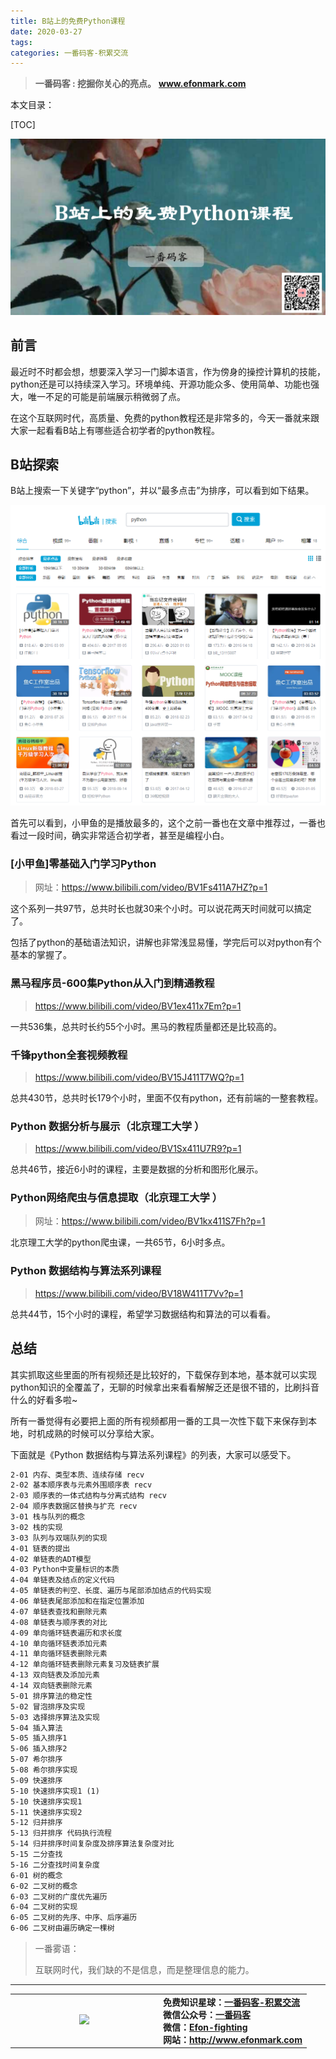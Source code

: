 ```yaml
---
title: B站上的免费Python课程
date: 2020-03-27
tags: 
categories: 一番码客-积累交流
---
```


> **一番码客 : 挖掘你关心的亮点。**
> **www.efonmark.com**

本文目录：

[TOC]

![image-20200327222244907](2020-03-27-B站上的免费Python课程/image-20200327222244907.png)

<!--more-->

## 前言

最近时不时都会想，想要深入学习一门脚本语言，作为傍身的操控计算机的技能，python还是可以持续深入学习。环境单纯、开源功能众多、使用简单、功能也强大，唯一不足的可能是前端展示稍微弱了点。

在这个互联网时代，高质量、免费的python教程还是非常多的，今天一番就来跟大家一起看看B站上有哪些适合初学者的python教程。

## B站探索

B站上搜索一下关键字“python”，并以“最多点击”为排序，可以看到如下结果。

![image-20200327223005123](2020-03-27-B站上的免费Python课程/image-20200327223005123.png)

首先可以看到，小甲鱼的是播放最多的，这个之前一番也在文章中推荐过，一番也看过一段时间，确实非常适合初学者，甚至是编程小白。

### [小甲鱼]零基础入门学习Python

> 网址：https://www.bilibili.com/video/BV1Fs411A7HZ?p=1

这个系列一共97节，总共时长也就30来个小时。可以说花两天时间就可以搞定了。

包括了python的基础语法知识，讲解也非常浅显易懂，学完后可以对python有个基本的掌握了。

### 黑马程序员-600集Python从入门到精通教程

> https://www.bilibili.com/video/BV1ex411x7Em?p=1

一共536集，总共时长约55个小时。黑马的教程质量都还是比较高的。

### 千锋python全套视频教程

> https://www.bilibili.com/video/BV15J411T7WQ?p=1

总共430节，总共时长179个小时，里面不仅有python，还有前端的一整套教程。

### Python 数据分析与展示（北京理工大学 ）

> https://www.bilibili.com/video/BV1Sx411U7R9?p=1

总共46节，接近6小时的课程，主要是数据的分析和图形化展示。

### Python网络爬虫与信息提取（北京理工大学 ）

> 网址：https://www.bilibili.com/video/BV1kx411S7Fh?p=1

北京理工大学的python爬虫课，一共65节，6小时多点。

### Python 数据结构与算法系列课程

> https://www.bilibili.com/video/BV18W411T7Vv?p=1

总共44节，15个小时的课程，希望学习数据结构和算法的可以看看。

## 总结

其实抓取这些里面的所有视频还是比较好的，下载保存到本地，基本就可以实现python知识的全覆盖了，无聊的时候拿出来看看解解乏还是很不错的，比刷抖音什么的好看多啦~

所有一番觉得有必要把上面的所有视频都用一番的工具一次性下载下来保存到本地，时机成熟的时候可以分享给大家。

下面就是《Python 数据结构与算法系列课程》的列表，大家可以感受下。

```txt
2-01 内存、类型本质、连续存储 recv
2-02 基本顺序表与元素外围顺序表 recv
2-03 顺序表的一体式结构与分离式结构 recv
2-04 顺序表数据区替换与扩充 recv
3-01 栈与队列的概念
3-02 栈的实现
3-03 队列与双端队列的实现
4-01 链表的提出
4-02 单链表的ADT模型
4-03 Python中变量标识的本质
4-04 单链表及结点的定义代码
4-05 单链表的判空、长度、遍历与尾部添加结点的代码实现
4-06 单链表尾部添加和在指定位置添加
4-07 单链表查找和删除元素
4-08 单链表与顺序表的对比
4-09 单向循环链表遍历和求长度
4-10 单向循环链表添加元素
4-11 单向循环链表删除元素
4-12 单向循环链表删除元素复习及链表扩展
4-13 双向链表及添加元素
4-14 双向链表删除元素
5-01 排序算法的稳定性
5-02 冒泡排序及实现
5-03 选择排序算法及实现
5-04 插入算法
5-05 插入排序1
5-06 插入排序2
5-07 希尔排序
5-08 希尔排序实现
5-09 快速排序
5-10 快速排序实现1 (1)
5-10 快速排序实现1
5-11 快速排序实现2
5-12 归并排序
5-13 归并排序 代码执行流程
5-14 归并排序时间复杂度及排序算法复杂度对比
5-15 二分查找
5-16 二分查找时间复杂度
6-01 树的概念
6-02 二叉树的概念
6-03 二叉树的广度优先遍历
6-04 二叉树的实现
6-05 二叉树的先序、中序、后序遍历
6-06 二叉树由遍历确定一棵树
```



> 一番雾语：
>
> 互联网时代，我们缺的不是信息，而是整理信息的能力。

------

<table>
<tr>
<td ><center><img src="http://www.efonmark.com/efonmark-blog/readme/guanzhu_1.jpg" width=40%></center></td>
<td width="50%" align=left><b>
    免费知识星球：<a href="http://www.efonmark.com/efonmark-blog/readme/zhishixingqiu1.png">一番码客-积累交流</a><br>
    微信公众号：<a href="http://www.efonmark.com/efonmark-blog/readme/guanzhu_1.jpg">一番码客</a><br>
    微信：<a href="http://www.efonmark.com/efonmark-blog/readme/weixin.jpg">Efon-fighting</a><br>
    网站：<a href="http://www.efonmark.com">http://www.efonmark.com</a><br></b></td>
</tr>
</table>